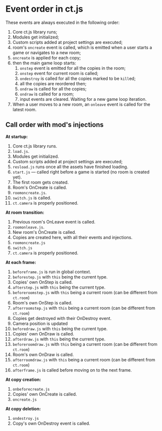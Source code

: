 # Event order in ct.js

These events are always executed in the following order:

1. Core ct.js library runs;
1. Modules get initialized;
1. Custom scripts added at project settings are executed;
1. room's `oncreate` event is called, which is emitted when a user starts a game or navigates to a new room;
1. `oncreate` is applied for each copy;
1. then the main game loop starts:
    1. `onstep` event is emitted for all the copies in the room;
    1. `onstep` event for current room is called;
    1. `ondestroy` is called for all the copies marked to be `kill`ed;
    1. all the copies are reordered then;
    1. `ondraw` is called for all the copies;
    1. `ondraw` is called for a room;
    1. input events are cleared. Waiting for a new game loop iteration.
1. When a user moves to a new room, an `onleave` event is called for the latest room.

## Call order with mod's injections

**At startup:**

1. Core ct.js library runs.
1. `load.js`.
1. Modules get initialized.
1. Custom scripts added at project settings are executed;
1. `resload.js` runs once all the assets have finished loading.
1. `start.js` — called right before a game is started (no room is created yet).
1. The first room gets created.
1. Room's OnCreate is called.
1. `roomoncreate.js`.
1. `switch.js` is called.
1. `ct.camera` is properly positioned.

**At room transition:**

1. Previous room's OnLeave event is called.
1. `roomonleave.js`.
1. New room's OnCreate is called.
1. Copies are created here, with all their events and injections.
1. `roomoncreate.js`
1. `switch.js`
1. `ct.camera` is properly positioned.

**At each frame:**

1. `beforeframe.js` is run in global context.
1. `beforestep.js` with `this` being the current type.
1. Copies' own OnStep is called.
1. `afterstep.js` with `this` being the current type.
1. `beforeroomstep.js` with `this` being a current room (can be different from `ct.room`)
1. Room's own OnStep is called.
1. `afterroomstep.js` with `this` being a current room (can be different from `ct.room`)
1. Copies get destroyed with their OnDestroy event.
1. Camera position is updated
1. `beforedraw.js` with `this` being the current type.
1. Copies' own OnDraw is called.
1. `afterdraw.js` with `this` being the current type.
1. `beforeroomdraw.js` with `this` being a current room (can be different from `ct.room`)
1. Room's own OnDraw is called.
1. `afterroomdraw.js` with `this` being a current room (can be different from `ct.room`)
1. `afterframe.js` is called before moving on to the next frame.

**At copy creation:**

1. `onbeforecreate.js`
1. Copies' own OnCreate is called.
1. `oncreate.js`

**At copy deletion:**

1. `ondestroy.js`
1. Copy's own OnDestroy event is called.